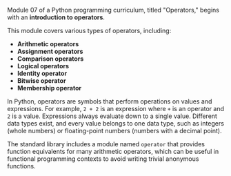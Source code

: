 Module 07 of a Python programming curriculum, titled "Operators," begins with an **introduction to operators**.

This module covers various types of operators, including:
*   **Arithmetic operators**
*   **Assignment operators**
*   **Comparison operators**
*   **Logical operators**
*   **Identity operator**
*   **Bitwise operator**
*   **Membership operator**

In Python, operators are symbols that perform operations on values and expressions. For example, `2 + 2` is an expression where `+` is an operator and `2` is a value. Expressions always evaluate down to a single value. Different data types exist, and every value belongs to one data type, such as integers (whole numbers) or floating-point numbers (numbers with a decimal point).

The standard library includes a module named `operator` that provides function equivalents for many arithmetic operators, which can be useful in functional programming contexts to avoid writing trivial anonymous functions.